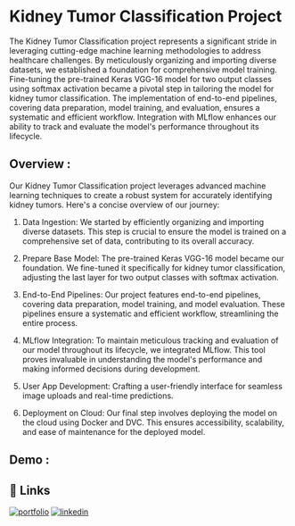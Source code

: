 
# Kidney Tumor Classification Project

The Kidney Tumor Classification project represents a significant stride in leveraging cutting-edge machine learning methodologies to address healthcare challenges. By meticulously organizing and importing diverse datasets, we established a foundation for comprehensive model training. Fine-tuning the pre-trained Keras VGG-16 model for two output classes using softmax activation became a pivotal step in tailoring the model for kidney tumor classification. The implementation of end-to-end pipelines, covering data preparation, model training, and evaluation, ensures a systematic and efficient workflow. Integration with MLflow enhances our ability to track and evaluate the model's performance throughout its lifecycle.





## Overview :

Our Kidney Tumor Classification project leverages advanced machine learning techniques to create a robust system for accurately identifying kidney tumors. Here's a concise overview of our journey:

1. Data Ingestion:
We started by efficiently organizing and importing diverse datasets. This step is crucial to ensure the model is trained on a comprehensive set of data, contributing to its overall accuracy.

2. Prepare Base Model:
The pre-trained Keras VGG-16 model became our foundation. We fine-tuned it specifically for kidney tumor classification, adjusting the last layer for two output classes with softmax activation.

3. End-to-End Pipelines:
Our project features end-to-end pipelines, covering data preparation, model training, and model evaluation. These pipelines ensure a systematic and efficient workflow, streamlining the entire process.

4. MLflow Integration:
To maintain meticulous tracking and evaluation of our model throughout its lifecycle, we integrated MLflow. This tool proves invaluable in understanding the model's performance and making informed decisions during development.

5. User App Development:
Crafting a user-friendly interface for seamless image uploads and real-time predictions.

6. Deployment on Cloud:
Our final step involves deploying the model on the cloud using Docker and DVC. This ensures accessibility, scalability, and ease of maintenance for the deployed model.





## Demo :



## 🔗 Links
[![portfolio](https://img.shields.io/badge/my_portfolio-000?style=for-the-badge&logo=ko-fi&logoColor=white)](https://github.com/malikjanattar)
[![linkedin](https://img.shields.io/badge/linkedin-0A66C2?style=for-the-badge&logo=linkedin&logoColor=white)](https://www.linkedin.com/in/malikjan-attar-69a7a317b)




